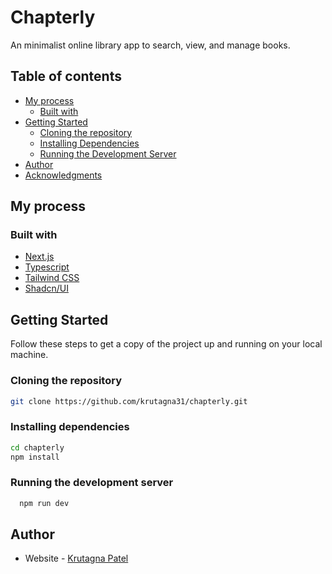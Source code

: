 # Chapterly

An minimalist online library app to search, view, and manage books.

## Table of contents

- [My process](#my-process)
  - [Built with](#built-with)
- [Getting Started](#getting-started)
  - [Cloning the repository](#cloning-the-repository)
  - [Installing Dependencies](#installing-dependencies)
  - [Running the Development Server](#running-the-development-server)
- [Author](#author)
- [Acknowledgments](#acknowledgments)

## My process

### Built with

- [Next.js](https://nextjs.org/)
- [Typescript](https://www.typescriptlang.org/)
- [Tailwind CSS](https://tailwindcss.com/)
- [Shadcn/UI](https://ui.shadcn.com/)

## Getting Started

Follow these steps to get a copy of the project up and running on your local machine.

### Cloning the repository

```sh
git clone https://github.com/krutagna31/chapterly.git
```

### Installing dependencies

```sh
cd chapterly
npm install
```

### Running the development server

```sh
  npm run dev
```

## Author

- Website - [Krutagna Patel](https://flowcv.me/krutagna-patel)
